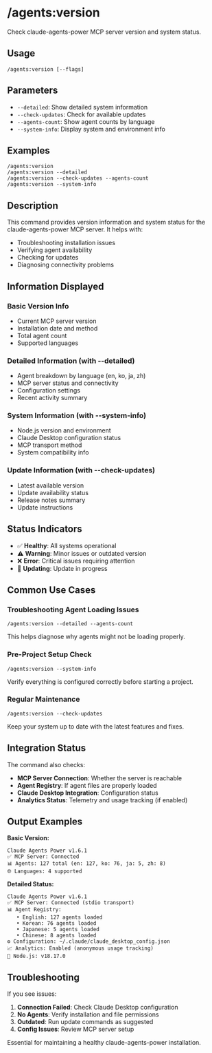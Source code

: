# /agents:version

Check claude-agents-power MCP server version and system status.

## Usage
```
/agents:version [--flags]
```

## Parameters
- `--detailed`: Show detailed system information
- `--check-updates`: Check for available updates
- `--agents-count`: Show agent counts by language
- `--system-info`: Display system and environment info

## Examples
```
/agents:version
/agents:version --detailed
/agents:version --check-updates --agents-count
/agents:version --system-info
```

## Description
This command provides version information and system status for the claude-agents-power MCP server. It helps with:
- Troubleshooting installation issues
- Verifying agent availability
- Checking for updates
- Diagnosing connectivity problems

## Information Displayed

### **Basic Version Info**
- Current MCP server version
- Installation date and method
- Total agent count
- Supported languages

### **Detailed Information** (with --detailed)
- Agent breakdown by language (en, ko, ja, zh)
- MCP server status and connectivity
- Configuration settings
- Recent activity summary

### **System Information** (with --system-info)
- Node.js version and environment
- Claude Desktop configuration status
- MCP transport method
- System compatibility info

### **Update Information** (with --check-updates)
- Latest available version
- Update availability status
- Release notes summary
- Update instructions

## Status Indicators
- ✅ **Healthy**: All systems operational
- ⚠️ **Warning**: Minor issues or outdated version
- ❌ **Error**: Critical issues requiring attention
- 🔄 **Updating**: Update in progress

## Common Use Cases

### **Troubleshooting Agent Loading Issues**
```
/agents:version --detailed --agents-count
```
This helps diagnose why agents might not be loading properly.

### **Pre-Project Setup Check**  
```
/agents:version --system-info
```
Verify everything is configured correctly before starting a project.

### **Regular Maintenance**
```
/agents:version --check-updates
```
Keep your system up to date with the latest features and fixes.

## Integration Status
The command also checks:
- **MCP Server Connection**: Whether the server is reachable
- **Agent Registry**: If agent files are properly loaded
- **Claude Desktop Integration**: Configuration status
- **Analytics Status**: Telemetry and usage tracking (if enabled)

## Output Examples

**Basic Version:**
```
Claude Agents Power v1.6.1
✅ MCP Server: Connected
📊 Agents: 127 total (en: 127, ko: 76, ja: 5, zh: 8)
🌐 Languages: 4 supported
```

**Detailed Status:**
```
Claude Agents Power v1.6.1
✅ MCP Server: Connected (stdio transport)
📊 Agent Registry:
   • English: 127 agents loaded
   • Korean: 76 agents loaded  
   • Japanese: 5 agents loaded
   • Chinese: 8 agents loaded
⚙️ Configuration: ~/.claude/claude_desktop_config.json
📈 Analytics: Enabled (anonymous usage tracking)
🔧 Node.js: v18.17.0
```

## Troubleshooting
If you see issues:
1. **Connection Failed**: Check Claude Desktop configuration
2. **No Agents**: Verify installation and file permissions
3. **Outdated**: Run update commands as suggested
4. **Config Issues**: Review MCP server setup

Essential for maintaining a healthy claude-agents-power installation.
